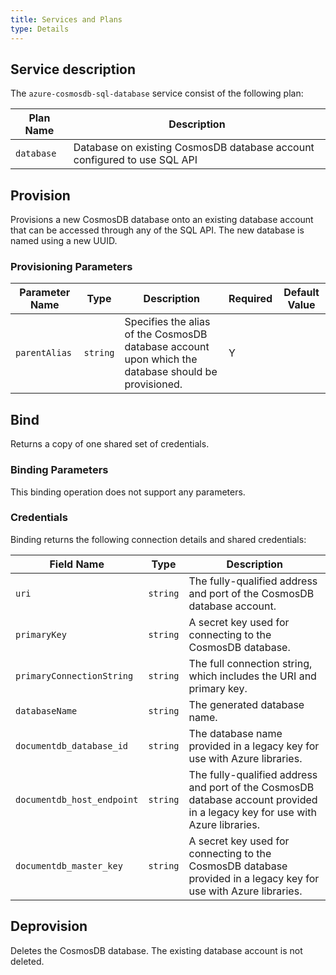 ```yaml
---
title: Services and Plans
type: Details
---
```


## Service description

The `azure-cosmosdb-sql-database` service consist of the following plan:

| Plan Name | Description |
|-----------|-------------|
| `database` | Database on existing CosmosDB database account configured to use SQL API |

## Provision

Provisions a new CosmosDB database onto an existing database account that can be accessed through any of the SQL API. The new database is named using a new UUID.

### Provisioning Parameters

| Parameter Name | Type | Description | Required | Default Value |
|----------------|------|-------------|----------|---------------|
| `parentAlias` | `string` | Specifies the alias of the CosmosDB database account upon which the database should be provisioned. | Y | |

## Bind

Returns a copy of one shared set of credentials.

### Binding Parameters

This binding operation does not support any parameters.

### Credentials

Binding returns the following connection details and shared credentials:

| Field Name | Type | Description |
|------------|------|-------------|
| `uri` | `string` | The fully-qualified address and port of the CosmosDB database account. |
| `primaryKey` | `string` | A secret key used for connecting to the CosmosDB database. |
| `primaryConnectionString` | `string` | The full connection string, which includes the URI and primary key. |
| `databaseName` | `string` | The generated database name. |
| `documentdb_database_id` | `string` | The database name provided in a legacy key for use with Azure libraries. |
| `documentdb_host_endpoint` | `string` | The fully-qualified address and port of the CosmosDB database account provided in a legacy key for use with Azure libraries. |
| `documentdb_master_key` | `string` | A secret key used for connecting to the CosmosDB database provided in a legacy key for use with Azure libraries. |

## Deprovision

Deletes the CosmosDB database. The existing database account is not deleted.

